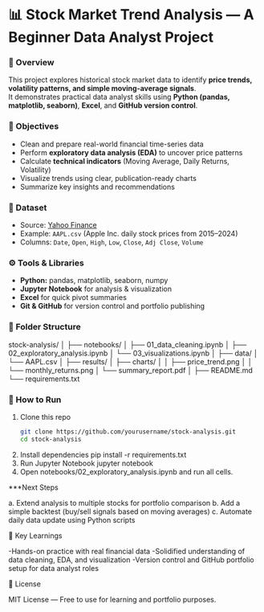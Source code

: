 # 📊 Stock Market Trend Analysis — A Beginner Data Analyst Project

### 🧠 Overview
This project explores historical stock market data to identify **price trends, volatility patterns, and simple moving-average signals**.  
It demonstrates practical data analyst skills using **Python (pandas, matplotlib, seaborn)**, **Excel**, and **GitHub version control**.

### 🎯 Objectives
- Clean and prepare real-world financial time-series data  
- Perform **exploratory data analysis (EDA)** to uncover price patterns  
- Calculate **technical indicators** (Moving Average, Daily Returns, Volatility)  
- Visualize trends using clear, publication-ready charts  
- Summarize key insights and recommendations

### 📂 Dataset
- Source: [Yahoo Finance](https://finance.yahoo.com/)  
- Example: `AAPL.csv` (Apple Inc. daily stock prices from 2015–2024)  
- Columns: `Date`, `Open`, `High`, `Low`, `Close`, `Adj Close`, `Volume`

### ⚙️ Tools & Libraries
- **Python:** pandas, matplotlib, seaborn, numpy  
- **Jupyter Notebook** for analysis & visualization  
- **Excel** for quick pivot summaries  
- **Git & GitHub** for version control and portfolio publishing  

### 📘 Folder Structure
stock-analysis/
│
├── notebooks/
│ ├── 01_data_cleaning.ipynb
│ ├── 02_exploratory_analysis.ipynb
│ └── 03_visualizations.ipynb
│
├── data/
│ └── AAPL.csv
│
├── results/
│ ├── charts/
│ │ ├── price_trend.png
│ │ └── monthly_returns.png
│ └── summary_report.pdf
│
├── README.md
└── requirements.txt

### 🚀 How to Run
1. Clone this repo  
   ```bash
   git clone https://github.com/yourusername/stock-analysis.git
   cd stock-analysis
2. Install dependencies
   pip install -r requirements.txt
3. Run Jupyter Notebook
   jupyter notebook
4. Open notebooks/02_exploratory_analysis.ipynb and run all cells.

***Next Steps

a. Extend analysis to multiple stocks for portfolio comparison
b. Add a simple backtest (buy/sell signals based on moving averages)
c. Automate daily data update using Python scripts

🧩 Key Learnings

-Hands-on practice with real financial data
-Solidified understanding of data cleaning, EDA, and visualization
-Version control and GitHub portfolio setup for data analyst roles

📜 License

MIT License — Free to use for learning and portfolio purposes.

   


